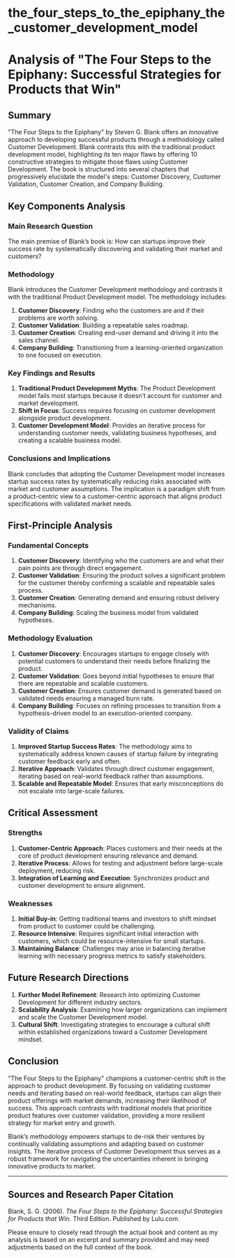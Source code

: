 # the_four_steps_to_the_epiphany_the_customer_development_model 

# Analysis of "The Four Steps to the Epiphany: Successful Strategies for Products that Win"

## Summary
"The Four Steps to the Epiphany" by Steven G. Blank offers an innovative approach to developing successful products through a methodology called Customer Development. Blank contrasts this with the traditional product development model, highlighting its ten major flaws by offering 10 constructive strategies to mitigate those flaws using Customer Development. The book is structured into several chapters that progressively elucidate the model's steps: Customer Discovery, Customer Validation, Customer Creation, and Company Building.

## Key Components Analysis

### Main Research Question
The main premise of Blank’s book is: How can startups improve their success rate by systematically discovering and validating their market and customers?

### Methodology
Blank introduces the Customer Development methodology and contrasts it with the traditional Product Development model. The methodology includes:
1. **Customer Discovery**: Finding who the customers are and if their problems are worth solving.
2. **Customer Validation**: Building a repeatable sales roadmap.
3. **Customer Creation**: Creating end-user demand and driving it into the sales channel.
4. **Company Building**: Transitioning from a learning-oriented organization to one focused on execution.

### Key Findings and Results
1. **Traditional Product Development Myths**: The Product Development model fails most startups because it doesn’t account for customer and market development.
2. **Shift in Focus**: Success requires focusing on customer development alongside product development.
3. **Customer Development Model**: Provides an iterative process for understanding customer needs, validating business hypotheses, and creating a scalable business model.

### Conclusions and Implications
Blank concludes that adopting the Customer Development model increases startup success rates by systematically reducing risks associated with market and customer assumptions. The implication is a paradigm shift from a product-centric view to a customer-centric approach that aligns product specifications with validated market needs.

## First-Principle Analysis

### Fundamental Concepts
1. **Customer Discovery**: Identifying who the customers are and what their pain points are through direct engagement.
2. **Customer Validation**: Ensuring the product solves a significant problem for the customer thereby confirming a scalable and repeatable sales process.
3. **Customer Creation**: Generating demand and ensuring robust delivery mechanisms.
4. **Company Building**: Scaling the business model from validated hypotheses.

### Methodology Evaluation
1. **Customer Discovery**: Encourages startups to engage closely with potential customers to understand their needs before finalizing the product.
2. **Customer Validation**: Goes beyond initial hypotheses to ensure that there are repeatable and scalable customers.
3. **Customer Creation**: Ensures customer demand is generated based on validated needs ensuring a managed burn rate.
4. **Company Building**: Focuses on refining processes to transition from a hypothesis-driven model to an execution-oriented company.

### Validity of Claims
1. **Improved Startup Success Rates**: The methodology aims to systematically address known causes of startup failure by integrating customer feedback early and often.
2. **Iterative Approach**: Validates through direct customer engagement, iterating based on real-world feedback rather than assumptions.
3. **Scalable and Repeatable Model**: Ensures that early misconceptions do not escalate into large-scale failures.

## Critical Assessment

### Strengths
1. **Customer-Centric Approach**: Places customers and their needs at the core of product development ensuring relevance and demand.
2. **Iterative Process**: Allows for testing and adjustment before large-scale deployment, reducing risk.
3. **Integration of Learning and Execution**: Synchronizes product and customer development to ensure alignment.

### Weaknesses
1. **Initial Buy-in**: Getting traditional teams and investors to shift mindset from product to customer could be challenging.
2. **Resource Intensive**: Requires significant initial interaction with customers, which could be resource-intensive for small startups.
3. **Maintaining Balance**: Challenges may arise in balancing iterative learning with necessary progress metrics to satisfy stakeholders.

## Future Research Directions
1. **Further Model Refinement**: Research into optimizing Customer Development for different industry sectors.
2. **Scalability Analysis**: Examining how larger organizations can implement and scale the Customer Development model.
3. **Cultural Shift**: Investigating strategies to encourage a cultural shift within established organizations toward a Customer Development mindset.

## Conclusion
"The Four Steps to the Epiphany" champions a customer-centric shift in the approach to product development. By focusing on validating customer needs and iterating based on real-world feedback, startups can align their product offerings with market demands, increasing their likelihood of success. This approach contrasts with traditional models that prioritize product features over customer validation, providing a more resilient strategy for market entry and growth.

Blank’s methodology empowers startups to de-risk their ventures by continually validating assumptions and adapting based on customer insights. The iterative process of Customer Development thus serves as a robust framework for navigating the uncertainties inherent in bringing innovative products to market.

---

## Sources and Research Paper Citation
Blank, S. G. (2006). *The Four Steps to the Epiphany: Successful Strategies for Products that Win*. Third Edition. Published by Lulu.com.

Please ensure to closely read through the actual book and content as my analysis is based on an excerpt and summary provided and may need adjustments based on the full context of the book.